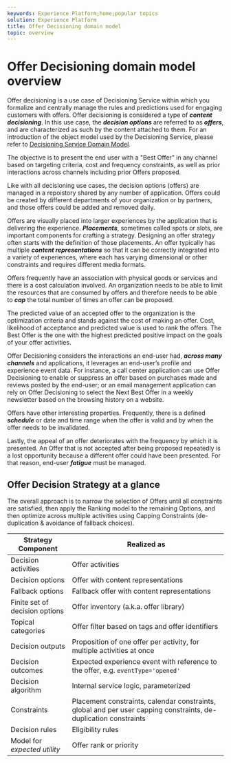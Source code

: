 ```yaml
---
keywords: Experience Platform;home;popular topics
solution: Experience Platform
title: Offer Decisioning domain model
topic: overview
---
```


# Offer Decisioning domain model overview

Offer decisioning is a use case of Decisioning Service within which you formalize and centrally manage the rules and predictions used for engaging customers with offers. Offer decisioning is considered a type of _**content decisioning**_. In this use case, the _**decision options**_ are referred to as _**offers**_, and are characterized as such by the content attached to them. For an introduction of the object model used by the Decisioning Service, please refer to [Decisioning Service Domain Model](decisioning-service-domain-model.md).

The objective is to present the end user with a "Best Offer" in any channel based on targeting criteria, cost and frequency constraints, as well as prior interactions across channels including prior Offers proposed. 

Like with all decisioning use cases, the decision options (offers) are managed in a repoistory shared by any number of application. Offers could be created by different departments of your organization or by partners, and those offers could be added and removed daily. 

Offers are visually placed into larger experiences by the application that is delivering the experience. _**Placements**_, sometimes called spots or slots, are important components for crafting a strategy. Designing an offer strategy often starts with the definition of those placements. An offer typically has multiple _**content representations**_ so that it can be correctly integrated into a variety of experiences, where each has varying dimensional or other constraints and requires different media formats.

Offers frequently have an association with physical goods or services and there is a cost calculation involved. An organization needs to be able to limit the resources that are consumed by offers and therefore needs to be able to _**cap**_ the total number of times an offer can be proposed. 

The predicted value of an accepted offer to the organization is the optimization criteria and stands against the cost of making an offer. Cost, likelihood of acceptance and predicted value is used to rank the offers. The Best Offer is the one with the highest predicted positive impact on the goals of your offer activities.

Offer Decisioning considers the interactions an end-user had, _**across many channels**_ and applications, it leverages an end-user’s profile and experience event data. For instance, a call center application can use Offer Decisioning to enable or suppress an offer based on purchases made and reviews posted by the end-user; or an email management application can rely on Offer Decisioning to select the Next Best Offer in a weekly newsletter based on the browsing history on a website.

Offers have other interesting properties. Frequently, there is a defined _**schedule**_ or date and time range when the offer is valid and by when the offer needs to be invalidated.

Lastly, the appeal of an offer deteriorates with the frequency by which it is presented. An Offer that is not accepted after being proposed repeatedly is a lost opportunity because a different offer could have been presented. For that reason, end-user _**fatigue**_ must be managed.

## Offer Decision Strategy at a glance

The overall approach is to narrow the selection of Offers until all constraints are satisfied, then apply the Ranking model to the remaining Options, and then optimize across multiple activities using Capping Constraints (de-duplication & avoidance of fallback choices).

| Strategy Component | Realized as |
| --- | --- |
| Decision activities | Offer activities |
| Decision options | Offer with content representations |
| Fallback options | Fallback offer with content representations |
| Finite set of decision options | Offer inventory (a.k.a. offer library) |
| Topical categories | Offer filter based on tags and offer identifiers |
| Decision outputs | Proposition of one offer per activity, for multiple activities at once |
| Decision outcomes | Expected experience event with reference to the offer, e.g. `eventType='opened'` |
| Decision algorithm | Internal service logic, parameterized |
| Constraints | Placement constraints, calendar constraints, global and per user capping constraints, de-duplication constraints |
| Decision rules | Eligibility rules |
| Model for *expected utility* | Offer rank or priority |
